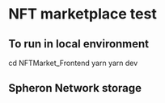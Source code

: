 # NFT marketplace test

## To run in local environment

cd NFTMarket_Frontend
yarn
yarn dev

## Spheron Network storage

